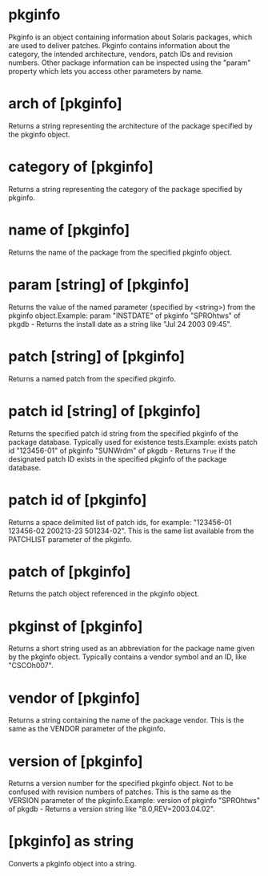 # pkginfo

Pkginfo is an object containing information about Solaris packages, which are used to deliver patches. Pkginfo contains information about the category, the intended architecture, vendors, patch IDs and revision numbers. Other package information can be inspected using the &quot;param&quot; property which lets you access other parameters by name.

# arch of [pkginfo]

Returns a string representing the architecture of the package specified by the pkginfo object.

# category of [pkginfo]

Returns a string representing the category of the package specified by pkginfo.

# name of [pkginfo]

Returns the name of the package from the specified pkginfo object.

# param [string] of [pkginfo]

Returns the value of the named parameter (specified by &lt;string&gt;) from the pkginfo object.Example: param &quot;INSTDATE&quot; of pkginfo &quot;SPROhtws&quot; of pkgdb - Returns the install date as a string like &quot;Jul 24 2003 09:45&quot;.

# patch [string] of [pkginfo]

Returns a named patch from the specified pkginfo.

# patch id [string] of [pkginfo]

Returns the specified patch id string from the specified pkginfo of the package database. Typically used for existence tests.Example: exists patch id &quot;123456-01&quot; of pkginfo &quot;SUNWrdm&quot; of pkgdb  - Returns `True` if the designated patch ID exists in the specified pkginfo of the package database.

# patch id of [pkginfo]

Returns a space delimited list of patch ids, for example: &quot;123456-01 123456-02 200213-23 501234-02&quot;. This is the same list available from the PATCHLIST parameter of the pkginfo.

# patch of [pkginfo]

Returns the patch object referenced in the pkginfo object.

# pkginst of [pkginfo]

Returns a short string used as an abbreviation for the package name given by the pkginfo object. Typically contains a vendor symbol and an ID, like &quot;CSCOh007&quot;.

# vendor of [pkginfo]

Returns a string containing the name of the package vendor. This is the same as the VENDOR parameter of the pkginfo.

# version of [pkginfo]

Returns a version number for the specified pkginfo object. Not to be confused with revision numbers of patches. This is the same as the VERSION parameter of the pkginfo.Example: version of pkginfo &quot;SPROhtws&quot; of pkgdb - Returns a version string like &quot;8.0,REV=2003.04.02&quot;.

# [pkginfo] as string

Converts a pkginfo object into a string.
